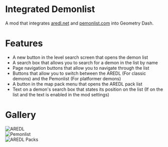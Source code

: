 # Integrated Demonlist
A mod that integrates [aredl.net](https://aredl.net) and [pemonlist.com](https://pemonlist.com) into Geometry Dash.

# Features
- A new button in the level search screen that opens the demon list
- A search box that allows you to search for a demon in the list by name
- Page navigation buttons that allow you to navigate through the list
- Buttons that allow you to switch between the AREDL (For classic demons) and the Pemonlist (For platformer demons)
- A button in the map pack menu that opens the AREDL pack list
- Text on a demon's search box that states its position on the list (If on the list and the text is enabled in the mod settings)

# Gallery
![AREDL](hiimjustin000.integrated_demonlist/aredl.png?width=320)\
![Pemonlist](hiimjustin000.integrated_demonlist/pemonlist.png?width=320)\
![AREDL Packs](hiimjustin000.integrated_demonlist/aredl-packs.png?width=320)